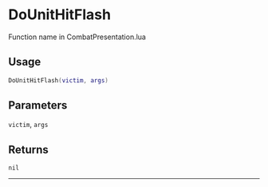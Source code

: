 # DoUnitHitFlash
Function name in CombatPresentation.lua
## Usage
```lua
DoUnitHitFlash(victim, args)
```
## Parameters
`victim`, `args`
## Returns
`nil`

---